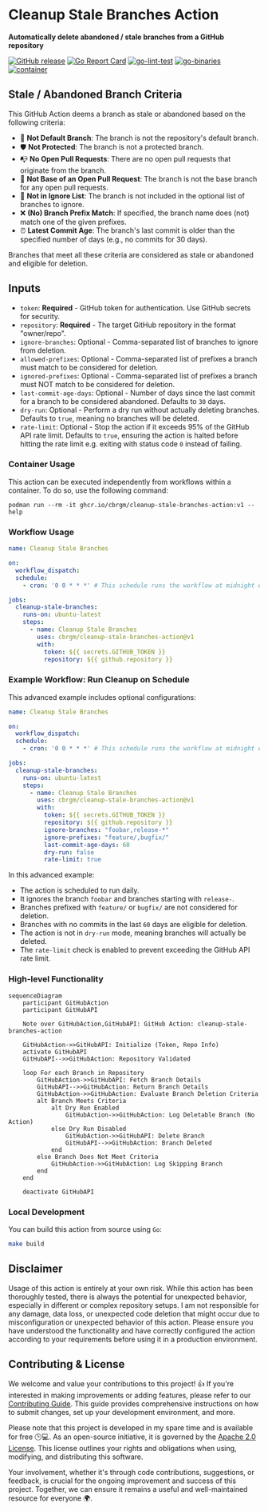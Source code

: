 # Cleanup Stale Branches Action

**Automatically delete abandoned / stale branches from a GitHub repository**

[![GitHub release](https://img.shields.io/github/release/cbrgm/cleanup-stale-branches-action.svg)](https://github.com/cbrgm/cleanup-stale-branches-action)
[![Go Report Card](https://goreportcard.com/badge/github.com/cbrgm/cleanup-stale-branches-action)](https://goreportcard.com/report/github.com/cbrgm/cleanup-stale-branches-action)
[![go-lint-test](https://github.com/cbrgm/cleanup-stale-branches-action/actions/workflows/go-lint-test.yml/badge.svg)](https://github.com/cbrgm/cleanup-stale-branches-action/actions/workflows/go-lint-test.yml)
[![go-binaries](https://github.com/cbrgm/cleanup-stale-branches-action/actions/workflows/go-binaries.yml/badge.svg)](https://github.com/cbrgm/cleanup-stale-branches-action/actions/workflows/go-binaries.yml)
[![container](https://github.com/cbrgm/cleanup-stale-branches-action/actions/workflows/container.yml/badge.svg)](https://github.com/cbrgm/cleanup-stale-branches-action/actions/workflows/container.yml)

## Stale / Abandoned Branch Criteria

This GitHub Action deems a branch as stale or abandoned based on the following criteria:

- 🚫 **Not Default Branch**: The branch is not the repository's default branch.
- 🛡️ **Not Protected**: The branch is not a protected branch.
- 📭 **No Open Pull Requests**: There are no open pull requests that originate from the branch.
- 🔀 **Not Base of an Open Pull Request**: The branch is not the base branch for any open pull requests.
- 🚫 **Not in Ignore List**: The branch is not included in the optional list of branches to ignore.
- ❌ **(No) Branch Prefix Match**: If specified, the branch name does (not) match one of the given prefixes.
- ⏰ **Latest Commit Age**: The branch's last commit is older than the specified number of days (e.g., no commits for 30 days).

Branches that meet all these criteria are considered as stale or abandoned and eligible for deletion.

## Inputs

- `token`: **Required** - GitHub token for authentication. Use GitHub secrets for security.
- `repository`: **Required** - The target GitHub repository in the format "owner/repo".
- `ignore-branches`: Optional - Comma-separated list of branches to ignore from deletion.
- `allowed-prefixes`: Optional - Comma-separated list of prefixes a branch must match to be considered for deletion.
- `ignored-prefixes`: Optional - Comma-separated list of prefixes a branch must NOT match to be considered for deletion.
- `last-commit-age-days`: Optional - Number of days since the last commit for a branch to be considered abandoned. Defaults to `30` days.
- `dry-run`: Optional - Perform a dry run without actually deleting branches. Defaults to `true`, meaning no branches will be deleted.
- `rate-limit`: Optional - Stop the action if it exceeds 95% of the GitHub API rate limit. Defaults to `true`, ensuring the action is halted before hitting the rate limit e.g. exiting with status code `0` instead of failing.

### Container Usage

This action can be executed independently from workflows within a container. To do so, use the following command:

```
podman run --rm -it ghcr.io/cbrgm/cleanup-stale-branches-action:v1 --help
```

### Workflow Usage

```yaml
name: Cleanup Stale Branches

on:
  workflow_dispatch:
  schedule:
    - cron: '0 0 * * *' # This schedule runs the workflow at midnight every day

jobs:
  cleanup-stale-branches:
    runs-on: ubuntu-latest
    steps:
      - name: Cleanup Stale Branches
        uses: cbrgm/cleanup-stale-branches-action@v1
        with:
          token: ${{ secrets.GITHUB_TOKEN }}
          repository: ${{ github.repository }}
```

### Example Workflow: Run Cleanup on Schedule

This advanced example includes optional configurations:

```yaml
name: Cleanup Stale Branches

on:
  workflow_dispatch:
  schedule:
    - cron: '0 0 * * *' # This schedule runs the workflow at midnight every day

jobs:
  cleanup-stale-branches:
    runs-on: ubuntu-latest
    steps:
      - name: Cleanup Stale Branches
        uses: cbrgm/cleanup-stale-branches-action@v1
        with:
          token: ${{ secrets.GITHUB_TOKEN }}
          repository: ${{ github.repository }}
          ignore-branches: "foobar,release-*"
          ignore-prefixes: "feature/,bugfix/"
          last-commit-age-days: 60
          dry-run: false
          rate-limit: true
```

In this advanced example:

* The action is scheduled to run daily.
* It ignores the branch `foobar` and branches starting with `release-`.
* Branches prefixed with `feature/` or `bugfix/` are not considered for deletion.
* Branches with no commits in the last `60` days are eligible for deletion.
* The action is not in `dry-run` mode, meaning branches will actually be deleted.
* The `rate-limit` check is enabled to prevent exceeding the GitHub API rate limit.

### High-level Functionality

```mermaid
sequenceDiagram
    participant GitHubAction
    participant GitHubAPI

    Note over GitHubAction,GitHubAPI: GitHub Action: cleanup-stale-branches-action

    GitHubAction->>GitHubAPI: Initialize (Token, Repo Info)
    activate GitHubAPI
    GitHubAPI-->>GitHubAction: Repository Validated

    loop For each Branch in Repository
        GitHubAction->>GitHubAPI: Fetch Branch Details
        GitHubAPI-->>GitHubAction: Return Branch Details
        GitHubAction->>GitHubAction: Evaluate Branch Deletion Criteria
        alt Branch Meets Criteria
            alt Dry Run Enabled
                GitHubAction->>GitHubAction: Log Deletable Branch (No Action)
            else Dry Run Disabled
                GitHubAction->>GitHubAPI: Delete Branch
                GitHubAPI-->>GitHubAction: Branch Deleted
            end
        else Branch Does Not Meet Criteria
            GitHubAction->>GitHubAction: Log Skipping Branch
        end
    end

    deactivate GitHubAPI
```

### Local Development

You can build this action from source using `Go`:

```bash
make build
```

## Disclaimer

Usage of this action is entirely at your own risk. While this action has been thoroughly tested, there is always the potential for unexpected behavior, especially in different or complex repository setups. I am not responsible for any damage, data loss, or unexpected code deletion that might occur due to misconfiguration or unexpected behavior of this action. Please ensure you have understood the functionality and have correctly configured the action according to your requirements before using it in a production environment.

## Contributing & License

We welcome and value your contributions to this project! 👍 If you're interested in making improvements or adding features, please refer to our [Contributing Guide](https://github.com/cbrgm/cleanup-stale-branches-action/blob/main/CONTRIBUTING.md). This guide provides comprehensive instructions on how to submit changes, set up your development environment, and more.

Please note that this project is developed in my spare time and is available for free 🕒💻. As an open-source initiative, it is governed by the [Apache 2.0 License](https://github.com/cbrgm/cleanup-stale-branches-action/blob/main/LICENSE). This license outlines your rights and obligations when using, modifying, and distributing this software.

Your involvement, whether it's through code contributions, suggestions, or feedback, is crucial for the ongoing improvement and success of this project. Together, we can ensure it remains a useful and well-maintained resource for everyone 🌍.
